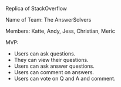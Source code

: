 Replica of StackOverflow

Name of Team: The AnswerSolvers


Members: Katte, Andy, Jess, Christian, Meric


MVP:
  - Users can ask questions.
  - They can view their questions.
  - Users can ask answer questions.
  - Users can comment on answers.
  - Users can vote on Q and A and comment.
